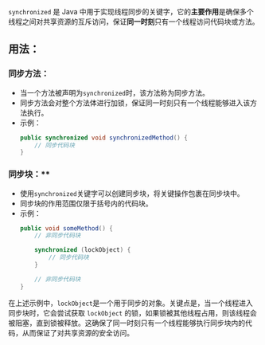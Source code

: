 `synchronized` 是 Java 中用于实现线程同步的关键字，它的**主要作用**是确保多个线程之间对共享资源的互斥访问，保证**同一时刻**只有一个线程访问代码块或方法。
## 用法：
### 同步方法：
   - 当一个方法被声明为`synchronized`时，该方法称为同步方法。
   - 同步方法会对整个方法体进行加锁，保证同一时刻只有一个线程能够进入该方法执行。
   - 示例：
     ```java
     public synchronized void synchronizedMethod() {
         // 同步代码块
     }
     ```

### 同步块：**
   - 使用`synchronized`关键字可以创建同步块，将关键操作包裹在同步块中。
   - 同步块的作用范围仅限于括号内的代码块。
   - 示例：
     ```java
     public void someMethod() {
         // 非同步代码块

         synchronized (lockObject) {
             // 同步代码块
         }

         // 非同步代码块
     }
     ```

在上述示例中，`lockObject`是一个用于同步的对象。关键点是，当一个线程进入同步块时，它会尝试获取 `lockObject` 的锁，如果锁被其他线程占用，则该线程会被阻塞，直到锁被释放。这确保了同一时刻只有一个线程能够执行同步块内的代码，从而保证了对共享资源的安全访问。
